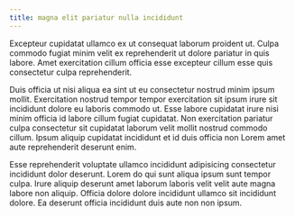 ```yaml
---
title: magna elit pariatur nulla incididunt
---
```


Excepteur cupidatat ullamco ex ut consequat laborum proident ut. Culpa commodo fugiat minim velit ex reprehenderit ut dolore pariatur in quis labore. Amet exercitation cillum officia esse excepteur cillum esse quis consectetur culpa reprehenderit.

Duis officia ut nisi aliqua ea sint ut eu consectetur nostrud minim ipsum mollit. Exercitation nostrud tempor tempor exercitation sit ipsum irure sit incididunt dolore eu laboris commodo ut. Esse labore cupidatat irure nisi minim officia id labore cillum fugiat cupidatat. Non exercitation pariatur culpa consectetur sit cupidatat laborum velit mollit nostrud commodo cillum. Ipsum aliquip cupidatat incididunt et id duis officia non Lorem amet aute reprehenderit deserunt enim.

Esse reprehenderit voluptate ullamco incididunt adipisicing consectetur incididunt dolor deserunt. Lorem do qui sunt aliqua ipsum sunt tempor culpa. Irure aliquip deserunt amet laborum laboris velit velit aute magna labore non aliquip. Officia dolore dolore incididunt ullamco sit incididunt dolore. Ea deserunt officia incididunt duis aute non non ipsum.